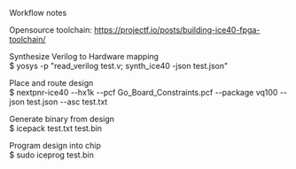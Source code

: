 Workflow notes

Opensource toolchain: https://projectf.io/posts/building-ice40-fpga-toolchain/

Synthesize Verilog to Hardware mapping  
$ yosys -p "read_verilog test.v; synth_ice40 -json test.json"

Place and route design  
$ nextpnr-ice40 --hx1k --pcf Go_Board_Constraints.pcf --package vq100 --json test.json --asc test.txt

Generate binary from design  
$ icepack test.txt test.bin

Program design into chip  
$ sudo iceprog test.bin
